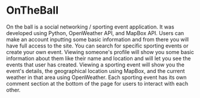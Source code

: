 # OnTheBall

On the ball is a social networking / sporting event application. It was developed using Python, OpenWeather API, and MapBox API.
Users can make an account inputting some basic information and from there you will have full access to the site.
You can search for specific sporting events or create your own event.
Viewing someone's profile will show you some basic information about them like their name and location and will let you see the events that user has created.
Viewing a sporting event will show you the event's details, the geographical location using MapBox, and the current weather in that area using OpenWeather.
Each sporting event has its own comment section at the bottom of the page for users to interact with each other.
